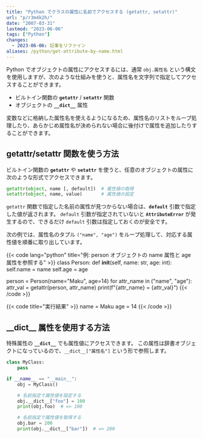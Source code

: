 ```yaml
---
title: "Python でクラスの属性に名前でアクセスする (getattr, setattr)"
url: "p/r3m4k2h/"
date: "2007-03-31"
lastmod: "2023-06-06"
tags: ["Python"]
changes:
  - 2023-06-06: 記事をリファイン
aliases: /python/get-attribute-by-name.html
---
```


Python でオブジェクトの属性にアクセスするには、通常 `obj.属性名` という構文を使用しますが、次のような仕組みを使うと、属性名を文字列で指定してアクセスすることができます。

- ビルトイン関数の __`getattr`__ / __`setattr`__ 関数
- オブジェクトの __`__dict__`__ 属性

変数などに格納した属性名を使えるようになるため、属性名のリストをループ処理したり、あらかじめ属性名が決められない場合に後付けで属性を追加したりすることができます。


getattr/setattr 関数を使う方法
----

ビルトイン関数の __`getattr`__ や __`setattr`__ を使うと、任意のオブジェクトの属性に次のような形式でアクセスできます。

```python
getattr(object, name [, default])  # 属性値の取得
setattr(object, name, value)       # 属性値の設定
```

`getattr` 関数で指定した名前の属性が見つからない場合は、__`default`__ 引数で指定した値が返されます。
`default` 引数が指定されていないと __`AttributeError`__ が発生するので、できるだけ `default` 引数は指定しておくのが安全です。

次の例では、属性名のタプル `("name", "age")` をループ処理して、対応する属性値を順番に取り出しています。

{{< code lang="python" title="例: person オブジェクトの name 属性と age 属性を参照する" >}}
class Person:
    def __init__(self, name: str, age: int):
        self.name = name
        self.age = age

person = Person(name="Maku", age=14)
for attr_name in ("name", "age"):
    attr_val = getattr(person, attr_name)
    print(f"{attr_name} = {attr_val}")
{{< /code >}}

{{< code title="実行結果" >}}
name = Maku
age = 14
{{< /code >}}


\_\_dict\_\_ 属性を使用する方法
----

特殊属性の __`__dict__`__ でも属性値にアクセスできます。
この属性は辞書オブジェクトになっているので、`__dict__["属性名"]` という形で参照します。

```python
class MyClass:
    pass

if __name__ == "__main__":
    obj = MyClass()

    # 名前指定で属性値を設定する
    obj.__dict__["foo"] = 100
    print(obj.foo)  # => 100

    # 名前指定で属性値を取得する
    obj.bar = 200
    print(obj.__dict__["bar"])  # => 200
```

